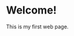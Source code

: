 <html>
<head>
    <title>My First HTML Page</title>
</head>
<body>
    <h1>Welcome!</h1>
    <p>This is my first web page.</p>

</body>
</html>

